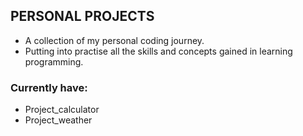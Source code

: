 ## PERSONAL PROJECTS
- A collection of my personal coding journey.
- Putting into practise all the skills and concepts gained in learning programming.

### Currently have:
- Project_calculator
- Project_weather